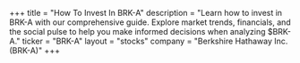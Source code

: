 +++
title = "How To Invest In BRK-A"
description = "Learn how to invest in BRK-A with our comprehensive guide. Explore market trends, financials, and the social pulse to help you make informed decisions when analyzing $BRK-A."
ticker = "BRK-A"
layout = "stocks"
company = "Berkshire Hathaway Inc. (BRK-A)"
+++

